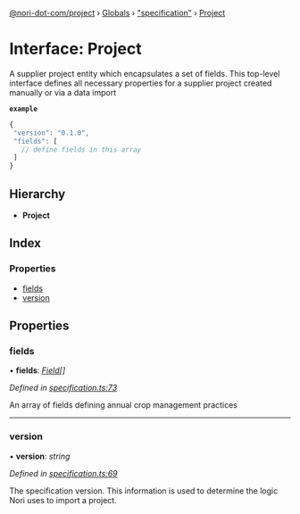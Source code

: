[@nori-dot-com/project](../README.md) › [Globals](../globals.md) › ["specification"](../modules/_specification_.md) › [Project](_specification_.project.md)

# Interface: Project

A supplier project entity which encapsulates a set of fields. This top-level interface defines all necessary properties for a supplier project created manually or via a data import

**`example`** 
```js
{
 "version": "0.1.0",
 "fields": [
   // define fields in this array
 ]
}
```

## Hierarchy

* **Project**

## Index

### Properties

* [fields](_specification_.project.md#fields)
* [version](_specification_.project.md#version)

## Properties

###  fields

• **fields**: *[Field](_specification_.field.md)[]*

*Defined in [specification.ts:73](https://github.com/nori-dot-eco/nori-dot-com/blob/758366f/packages/project/src/specification.ts#L73)*

An array of fields defining annual crop management practices

___

###  version

• **version**: *string*

*Defined in [specification.ts:69](https://github.com/nori-dot-eco/nori-dot-com/blob/758366f/packages/project/src/specification.ts#L69)*

The specification version. This information is used to determine the logic Nori uses to import a project.
